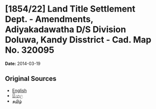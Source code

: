 # [1854/22] Land Title Settlement Dept. - Amendments, Adiyakadawatha D/S Division Doluwa, Kandy Disstrict - Cad. Map No. 320095

**Date:** 2014-03-19

## Original Sources

- [English](https://documents.gov.lk/view/extra-gazettes/2014/3/1854-22_E.pdf)
- [සිංහල](https://documents.gov.lk/view/extra-gazettes/2014/3/1854-22_S.pdf)
- [தமிழ்](https://documents.gov.lk/view/extra-gazettes/2014/3/1854-22_T.pdf)
